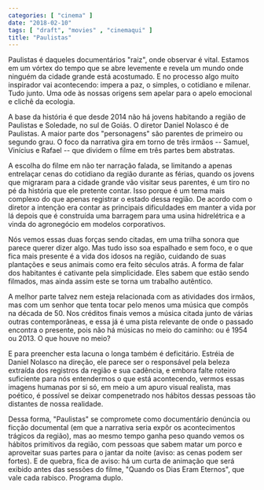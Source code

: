 ```yaml
---
categories: [ "cinema" ]
date: "2018-02-10"
tags: [ "draft", "movies" , "cinemaqui" ]
title: "Paulistas"
---
```

Paulistas é daqueles documentários "raiz", onde observar é
vital. Estamos em um vórtex do tempo que se abre levemente e revela um
mundo onde ninguém da cidade grande está acostumado. E no processo algo
muito inspirador vai acontecendo: impera a paz, o simples, o cotidiano e
milenar. Tudo junto. Uma ode às nossas origens sem apelar para o apelo
emocional e clichê da ecologia.

A base da história é que desde 2014 não há jovens habitando a região
de Paulistas e Soledade, no sul de Goiás. O diretor Daniel Nolasco é
de Paulistas. A maior parte dos "personagens" são parentes de primeiro
ou segundo grau. O foco da narrativa gira em torno de três irmãos --
Samuel, Vinícius e Rafael -- que dividem o filme em três partes bem
abstratas.

A escolha do filme em não ter narração falada, se limitando a apenas
entrelaçar cenas do cotidiano da região durante as férias, quando
os jovens que migraram para a cidade grande vão visitar seus parentes,
é um tiro no pé da história que ele pretente contar. Isso porque é
um tema mais complexo do que apenas registrar o estado dessa região. De
acordo com o diretor a intenção era contar as principais dificuldades
em manter a vida por lá depois que é construída uma barragem para uma
usina hidrelétrica e a vinda do agronegócio em modelos corporativos.

Nós vemos essas duas forças sendo citadas, em uma trilha sonora que
parece querer dizer algo. Mas tudo isso soa espalhado e sem foco, e o
que fica mais presente é a vida dos idosos na região, cuidando de suas
plantações e seus animais como era feito séculos atrás. A forma de
falar dos habitantes é cativante pela simplicidade. Eles sabem que estão
sendo filmados, mas ainda assim este se torna um trabalho autêntico.

A melhor parte talvez nem esteja relacionada com as atividades dos
irmãos, mas com um senhor que tenta tocar pelo menos uma música que
compõs na década de 50. Nos créditos finais vemos a música citada
junto de várias outras contemporâneas, e essa já é uma pista relevante
de onde o passado encontra o presente, pois não há músicas no meio
do caminho: ou é 1954 ou 2013. O que houve no meio?

E para preencher esta lacuna o longa também é deficitário. Estréia de
Daniel Nolasco na direção, ele parece ser o responsável pela beleza
extraída dos registros da região e sua cadência, e embora falte
roteiro suficiente para nós entendermos o que está acontecendo, vermos
essas imagens humanas por si só, em meio a um apuro visual realista,
mas poético, é possível se deixar compenetrado nos hábitos dessas
pessoas tão distantes de nossa realidade.

Dessa forma, "Paulistas" se compromete como documentário denúncia ou
ficção documental (em que a narrativa seria expõr os acontecimentos
trágicos da região), mas ao mesmo tempo ganha peso quando vemos os
hábitos primitivos da região, com pessoas que sabem matar um porco
e aproveitar suas partes para o jantar da noite (aviso: as cenas podem
ser fortes). E de quebra, fica de aviso: há um curta de animação que
será exibido antes das sessões do filme, "Quando os Dias Eram Eternos",
que vale cada rabisco. Programa duplo.
